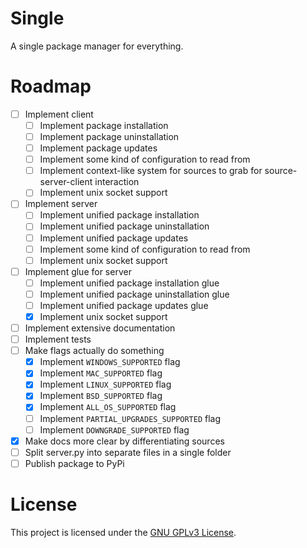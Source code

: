 # Single
A single package manager for everything.

# Roadmap
 - [ ] Implement client
    - [ ] Implement package installation
    - [ ] Implement package uninstallation
    - [ ] Implement package updates
    - [ ] Implement some kind of configuration to read from
    - [ ] Implement context-like system for sources to grab for source-server-client interaction
    - [ ] Implement unix socket support
 - [ ] Implement server
    - [ ] Implement unified package installation
    - [ ] Implement unified package uninstallation
    - [ ] Implement unified package updates
    - [ ] Implement some kind of configuration to read from
    - [ ] Implement unix socket support
 - [ ] Implement glue for server
    - [ ] Implement unified package installation glue
    - [ ] Implement unified package uninstallation glue
    - [ ] Implement unified package updates glue
    - [x] Implement unix socket support
 - [ ] Implement extensive documentation
 - [ ] Implement tests
 - [ ] Make flags actually do something
    - [x] Implement `WINDOWS_SUPPORTED` flag
    - [x] Implement `MAC_SUPPORTED` flag
    - [x] Implement `LINUX_SUPPORTED` flag
    - [x] Implement `BSD_SUPPORTED` flag
    - [x] Implement `ALL_OS_SUPPORTED` flag
    - [ ] Implement `PARTIAL_UPGRADES_SUPPORTED` flag 
    - [ ] Implement `DOWNGRADE_SUPPORTED` flag
 - [x] Make docs more clear by differentiating sources
 - [ ] Split server.py into separate files in a single folder
 - [ ] Publish package to PyPi

# License
This project is licensed under the [GNU GPLv3 License](https://choosealicense.com/licenses/gpl-3.0/).

